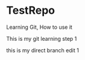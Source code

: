 # TestRepo
Learning Git, How to use it

This is my git learning step 1


this is my direct branch edit 1

